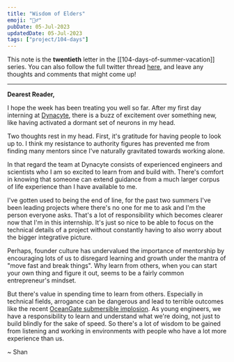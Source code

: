 ```yaml
---
title: "Wisdom of Elders"
emoji: "🧙‍♂"
pubDate: 05-Jul-2023
updatedDate: 05-Jul-2023
tags: ["project/104-days"]
---
```


This note is the **twentieth** letter in the [[104-days-of-summer-vacation]] series. You can also follow the full twitter thread [here](https://twitter.com/solderneer/status/1668911213810716672), and leave any thoughts and comments that might come up!

---

**Dearest Reader,**

I hope the week has been treating you well so far. After my first day interning at [Dynacyte](https://www.dynacyte.com/), there is a buzz of excitement over something new, like having activated a dormant set of neurons in my head.

Two thoughts rest in my head. First, it's gratitude for having people to look up to. I think my resistance to authority figures has prevented me from finding many mentors since I've naturally gravitated towards working alone.

In that regard the team at Dynacyte consists of experienced engineers and scientists who I am so excited to learn from and build with. There's comfort in knowing that someone can extend guidance from a much larger corpus of life experience than I have available to me. 

I've gotten used to being the end of line, for the past two summers I've been leading projects where there's no one for me to ask and I'm the person everyone asks. That's a lot of responsibility which becomes clearer now that I'm in this internship. It's just so nice to be able to focus on the technical details of a project without constantly having to also worry about the bigger integrative picture.

Perhaps, founder culture has undervalued the importance of mentorship by encouraging lots of us to disregard learning and growth under the mantra of "move fast and break things". Why learn from others, when you can start your own thing and figure it out, seems to be a fairly common entrepreneur's mindset.

But there's value in spending time to learn from others. Especially in technical fields, arrogance can be dangerous and lead to terrible outcomes like the recent [OceanGate submersible implosion](https://en.wikipedia.org/wiki/Titan_submersible_implosion). As young engineers, we have a responsibility to learn and understand what we're doing, not just to build blindly for the sake of speed. So there's a lot of wisdom to be gained from listening and working in environments with people who have a lot more experience than us.

~ Shan

